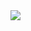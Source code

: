<img src="https://capsule-render.vercel.app/api?type=venom&color=2b90d9&height=200&section=header&text=김나경&fontSize=30&fontColor=d9e1e8" />
